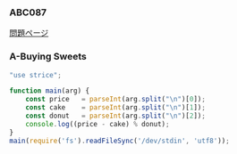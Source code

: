 ### ABC087
[問題ページ](https://atcoder.jp/contests/abc087/tasks)

### A-Buying Sweets
```JavaScript
"use strice";

function main(arg) {
    const price   = parseInt(arg.split("\n")[0]);
    const cake    = parseInt(arg.split("\n")[1]);
    const donut   = parseInt(arg.split("\n")[2]);
    console.log((price - cake) % donut);
}
main(require('fs').readFileSync('/dev/stdin', 'utf8'));

```